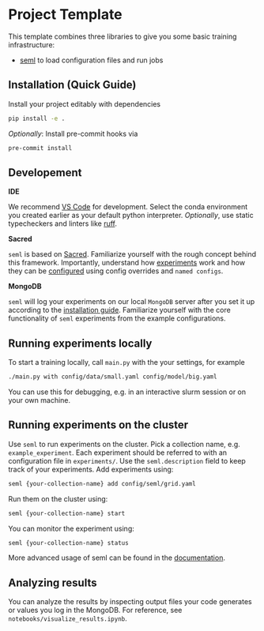 # Project Template

This template combines three libraries to give you some basic training infrastructure:

- [seml](https://github.com/TUM-DAML/seml/) to load configuration files and run jobs


## Installation (Quick Guide)
Install your project editably with dependencies
```sh
pip install -e .
```
*Optionally*: Install pre-commit hooks via
```sh
pre-commit install
``` 

## Developement

**IDE**

We recommend [VS Code](https://code.visualstudio.com) for development. Select the conda environment you created earlier as your default python interpreter. *Optionally*, use static typecheckers and linters like [ruff](https://github.com/astral-sh/ruff).

**Sacred**

`seml` is based on [Sacred](https://sacred.readthedocs.io/en/stable/index.html). Familiarize yourself with the rough concept behind this framework. Importantly, understand how [experiments](https://sacred.readthedocs.io/en/stable/experiment.html) work and how they can be [configured](https://sacred.readthedocs.io/en/stable/experiment.html#configuration) using config overrides and `named configs`.

**MongoDB**

`seml` will log your experiments on our local `MongoDB` server after you set it up according to the [installation guide]((https://github.com/TUM-DAML/seml/)). Familiarize yourself with the core functionality of `seml` experiments from the example configurations.


## Running experiments locally

To start a training locally, call `main.py` with the your settings, for example

```sh
./main.py with config/data/small.yaml config/model/big.yaml
```

You can use this for debugging, e.g. in an interactive slurm session or on your own machine.

## Running experiments on the cluster

Use `seml` to run experiments on the cluster. Pick a collection name, e.g. `example_experiment`. Each experiment should be referred to with an configuration file in `experiments/`. Use the `seml.description` field to keep track of your experiments. Add experiments using:

```bash
seml {your-collection-name} add config/seml/grid.yaml
```

Run them on the cluster using:

```bash
seml {your-collection-name} start
```

You can monitor the experiment using:

```bash
seml {your-collection-name} status
```

More advanced usage of seml can be found in the [documentation](https://github.com/TUM-DAML/seml/tree/master/examples).


## Analyzing results

You can analyze the results by inspecting output files your code generates or values you log in the MongoDB. For reference, see `notebooks/visualize_results.ipynb`.
